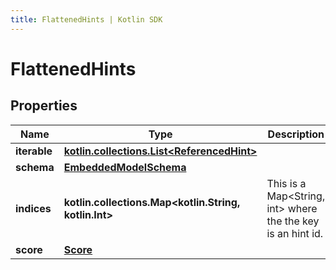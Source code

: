 ```yaml
---
title: FlattenedHints | Kotlin SDK
---
```



# FlattenedHints

## Properties
Name | Type | Description | Notes
------------ | ------------- | ------------- | -------------
**iterable** | [**kotlin.collections.List&lt;ReferencedHint&gt;**](ReferencedHint) |  | 
**schema** | [**EmbeddedModelSchema**](EmbeddedModelSchema) |  |  [optional]
**indices** | **kotlin.collections.Map&lt;kotlin.String, kotlin.Int&gt;** | This is a Map&lt;String, int&gt; where the the key is an hint id. |  [optional]
**score** | [**Score**](Score) |  |  [optional]



